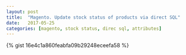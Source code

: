 ```yaml
---
layout: post
title:  "Magento. Update stock status of products via direct SQL"
date:   2017-05-25
categories: [magento, stock status, direc sql, attributes]
---
```


{% gist 16e4c1a860feabfa09b29248eceefa58 %}
